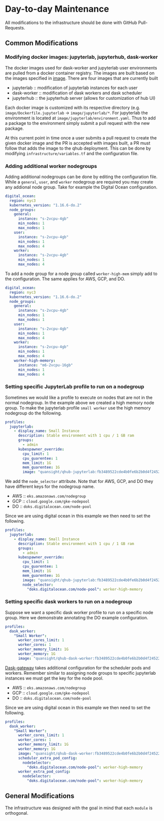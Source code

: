 # Day-to-day Maintenance

All modifications to the infrastructure should be done with GitHub
Pull-Requests.

## Common Modifications

### Modifying docker images: jupyterlab, jupyterhub, dask-worker

The docker images used for dask-worker and jupyterlab user
environments are pulled from a docker container registry. The images
are built based on the images specified in
[image](../image). There are four images that are currently built

- jupyterlab :: modification of jupyterlab instances for each user
- dask-worker :: modification of dask workers and dask scheduler
- jupyterhub :: the jupyterhub server (allows for customization of hub UI)

Each docker image is customized with its respective directory
(e.g. `image/Dockerfile.jupyterlab` -> `image/jupyterlab/*`. For
jupyterlab the environment is located at
`image/jupyterlab/environment.yaml`. Thus to add a package to the
environment simply submit a pull request with the new package.

At this current point in time once a user submits a pull request to
create the given docker image and the PR is accepted with images
built, a PR must follow that adds the image to the qhub
deployment. This can be done by modifying
`infrastructure/variables.tf` and the configuration file.

### Adding additional worker nodegroups

Adding additional nodegroups can be done by editing the configuration
file. While a `general`, `user`, and `worker` nodegroup are required
you may create any addional node group. Take for example the Digital
Ocean configuration.

```yaml
digital_ocean:
  region: nyc3
  kubernetes_version: "1.16.6-do.2"
  node_groups:
    general:
      instance: "s-2vcpu-4gb"
      min_nodes: 1
      max_nodes: 1
    user:
      instance: "s-2vcpu-4gb"
      min_nodes: 1
      max_nodes: 4
    worker:
      instance: "s-2vcpu-4gb"
      min_nodes: 1
      max_nodes: 4
```

To add a node group for a node group called `worker-high-mem` simply
add to the configuration. The same applies for AWS, GCP, and DO.

```yaml
digital_ocean:
  region: nyc3
  kubernetes_version: "1.16.6-do.2"
  node_groups:
    general:
      instance: "s-2vcpu-4gb"
      min_nodes: 1
      max_nodes: 1
    user:
      instance: "s-2vcpu-4gb"
      min_nodes: 1
      max_nodes: 4
    worker:
      instance: "s-2vcpu-4gb"
      min_nodes: 1
      max_nodes: 4
    worker-high-memory:
      instance: "m6-2vcpu-16gb"
      min_nodes: 1
      max_nodes: 4
```

### Setting specific JupyterLab profile to run on a nodegroup

Sometimes we would like a profile to execute on nodes that are not in
the normal nodegroup. In the example above we created a high memory
node group. To make the jupyterlab profile `small worker` use the high
memory nodegroup do the following.

```yaml
profiles:
  jupyterlab:
    - display_name: Small Instance
      description: Stable environment with 1 cpu / 1 GB ram
      groups:
        - admin
      kubespawner_override:
        cpu_limit: 1
        cpu_guarentee: 1
        mem_limit: 1G
        mem_guarentee: 1G
        image: "quansight/qhub-jupyterlab:fb3489522cde4b0fe6b2b0d4f24522d0fffcabc8"
```

We add the `node_selector` attribute. Note that for AWS, GCP, and DO they have different keys for the nodegroup name.

- AWS :: `eks.amazonaws.com/nodegroup`
- GCP :: `cloud.google.com/gke-nodepool`
- DO :: `doks.digitalocean.com/node-pool`

Since we are using digital ocean in this example we then need to set the following.

```yaml
profiles:
  jupyterlab:
    - display_name: Small Instance
      description: Stable environment with 1 cpu / 1 GB ram
      groups:
        - admin
      kubespawner_override:
        cpu_limit: 1
        cpu_guarentee: 1
        mem_limit: 1G
        mem_guarentee: 1G
        image: "quansight/qhub-jupyterlab:fb3489522cde4b0fe6b2b0d4f24522d0fffcabc8"
        node_selector:
          "doks.digitalocean.com/node-pool": worker-high-memory
```

### Setting specific dask workers to run on a nodegroup

Suppose we want a specific dask worker profile to run on a specific
node group. Here we demonstrate annotating the DO example configuration.

```yaml
profiles:
  dask_worker:
    "Small Worker":
      worker_cores_limit: 1
      worker_cores: 1
      worker_memory_limit: 1G
      worker_memory: 1G
      image: "quansight/qhub-dask-worker:fb3489522cde4b0fe6b2b0d4f24522d0fffcabc8"
```

[Dask-gateway](https://gateway.dask.org/api-server.html#kube-cluster-config)
takes additional configuration for the scheduler pods and
workers. Remember similar to assigning node groups to specific
jupyterlab instances we must get the key for the node pool.

- AWS :: `eks.amazonaws.com/nodegroup`
- GCP :: `cloud.google.com/gke-nodepool`
- DO :: `doks.digitalocean.com/node-pool`

Since we are using digital ocean in this example we then need to set the following.

```yaml
profiles:
  dask_worker:
    "Small Worker":
      worker_cores_limit: 1
      worker_cores: 1
      worker_memory_limit: 1G
      worker_memory: 1G
      image: "quansight/qhub-dask-worker:fb3489522cde4b0fe6b2b0d4f24522d0fffcabc8"
      scheduler_extra_pod_config:
        nodeSelector:
          "doks.digitalocean.com/node-pool": worker-high-memory
      worker_extra_pod_config:
        nodeSelector:
          "doks.digitalocean.com/node-pool": worker-high-memory
```

## General Modifications

The infrastructure was designed with the goal in mind that each
`module` is orthogonal.
